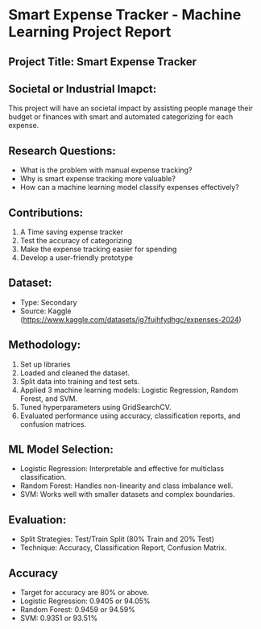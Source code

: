 # Smart Expense Tracker - Machine Learning Project Report
## Project Title: Smart Expense Tracker
## Societal or Industrial Imapct:
This project will have an societal impact by assisting people manage their budget or finances with smart and automated categorizing for each expense.
## Research Questions:
- What is the problem with manual expense tracking?
- Why is smart expense tracking more valuable?          
- How can a machine learning model classify expenses effectively?
## Contributions:
1. A Time saving expense tracker
2. Test the accuracy of categorizing
3. Make the expense tracking easier for spending
4. Develop a user-friendly prototype
## Dataset:
- Type: Secondary
- Source: Kaggle (https://www.kaggle.com/datasets/jg7fujhfydhgc/expenses-2024)
## Methodology:
1. Set up libraries
2. Loaded and cleaned the dataset.
3. Split data into training and test sets.
4. Applied 3 machine learning models: Logistic Regression, Random Forest, and SVM.
5. Tuned hyperparameters using GridSearchCV.
6. Evaluated performance using accuracy, classification reports, and confusion matrices.
## ML Model Selection:
- Logistic Regression: Interpretable and effective for multiclass classification.
- Random Forest: Handles non-linearity and class imbalance well.
- SVM: Works well with smaller datasets and complex boundaries.
## Evaluation:
- Split Strategies: Test/Train Split (80% Train and 20% Test)
- Technique: Accuracy, Classification Report, Confusion Matrix.
## Accuracy
- Target for accuracy are 80% or above.
- Logistic Regression: 0.9405 or 94.05%
- Random Forest: 0.9459 or 94.59%
- SVM: 0.9351 or 93.51%
